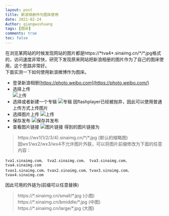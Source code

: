 ```yaml
---
layout: post
title: 新浪相册作为图床使用
date: 2021-02-24
Author: qiangwushuang 
tags: [图床]
comments: true
toc: false
---
```


在浏览某网站的时候发现网站的图片都是https://\*tva4\*.sinaimg.cn/\*/\*.jpg格式的，访问速度非常快，研究下发现原来网站把新浪相册的图片作为了自己的图床使用，这个思路非常好。  
下面实测一下如何使用新浪微博作为图床。  
- 登录新浪相册[https://photo.weibo.com](https://photo.weibo.com/)  
- 选择上传  
![上传](https://i0.wp.com/tva1.sinaimg.cn/large/8343d05bly1gnyf69dx8hj20ko0793zs.jpg)
- 选择或者新建一个专辑
![专辑](https://i0.wp.com/tva1.sinaimg.cn/large/8343d05bly1gnyf65fyj4j20jn080t8q.jpg)
因flashplayer已经被抛弃，因此可以使用普通上传方式上传图片  
- 选择图片上传
![上传](https://i0.wp.com/tva1.sinaimg.cn/large/8343d05bly1gnyfb8qyqsj20f506xq31.jpg)
- 保存发布
![保存并发布](https://i0.wp.com/tva1.sinaimg.cn/large/8343d05bly1gnyfc8a2kfj20iq0bqt9x.jpg)
- 查看图片链接
![图片链接](https://i0.wp.com/tva1.sinaimg.cn/large/8343d05bly1gnyfbcmcvwj20jt094n1a.jpg)
得到的图片链接为
> https://wx1(1/2/3/4).sinaimg.cn/\*/\*.jpg (默认的缩略图)  
因wx1/wx2/wx3/wx4不允许图片外联，可以将图片前缀修改为下面的任意内容：
```
tva1.sinaimg.com、 tva2.sinaimg.com、 tva3.sinaimg.com、 tva4.sinaimg.com
tvax1.sinaimg.com、tvax2.sinaimg.com、tvax3.sinaimg.com、tvax4.sinaimg.com
```  
因此可用的外链为(前缀可以任意替换)  
> https://\*.sinaimg.cn/small/\*.jpg (小图)  
> https://\*.sinaimg.cn/bmiddle/\*.jpg (中图)  
> https://\*.sinaimg.cn/large/\*.jpg (大图)  